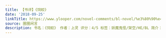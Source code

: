 ```yaml
---
title: 【书评】《饲蛟》
date: '2018-09-25'
linkTitle: https://www.ylooper.com/novel-comments/bl-novel/%e3%80%90%e4%b9%a6%e8%af%84%e3%80%91%e3%80%8a%e9%a5%b2%e8%9b%9f%e3%80%8b/
source: 圈圈闲言
description: 书名：《饲蛟》 作者：上灵 评分：4/5 标签：妖魔鬼怪/架空/HE/BL 简介：魔蛟强取豪夺白川洞洞主珍宝， [&#8230;]
---
```

